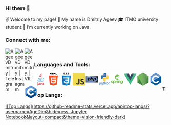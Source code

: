 ### Hi there 👋

<!--
**DmitriyAgeevP3131/DmitriyAgeevP3131** is a ✨ _special_ ✨ repository because its `README.md` (this file) appears on your GitHub profile.

Here are some ideas to get you started:
-->
✌️ Welcome to my page!
👦 My name is Dmitriy Ageev
🎓 ITMO university student
🔭 I’m currently working on Java.

### Connect with me:

[<img align="left" alt="AgeevDmitriy | Telegram" width="30px" src="https://cdn.jsdelivr.net/npm/simple-icons@v3/icons/telegram.svg" />][tg]
[<img align="left" alt="AgeevDmitriy | Instagram" width="30px" src="https://cdn.jsdelivr.net/npm/simple-icons@v3/icons/instagram.svg" />][instagram]
[<img align="left" alt="AgeevDmitriy | VK" width="30px" src="https://cdn.jsdelivr.net/npm/simple-icons@v3/icons/vk.svg" />][vk]

<br />

### Languages and Tools:

<img align="left" alt="Java" width="40px" src="https://github.com/devicons/devicon/blob/master/icons/java/java-original-wordmark.svg" />
<img align="left" alt="HTML5" width="40px" src="https://github.com/devicons/devicon/blob/master/icons/html5/html5-original-wordmark.svg" />
<img align="left" alt="CSS3" width="40px" src="https://raw.githubusercontent.com/github/explore/80688e429a7d4ef2fca1e82350fe8e3517d3494d/topics/css/css.png" />
<img align="left" alt="Js" width="40px" src="https://github.com/devicons/devicon/blob/master/icons/javascript/javascript-original.svg" />
<img align="left" alt="PhP" width="40px" src="https://github.com/devicons/devicon/blob/master/icons/php/php-original.svg" />
<img align="left" alt="Python" width="40px" src="https://github.com/devicons/devicon/blob/master/icons/python/python-original-wordmark.svg" />
<img align="left" alt="Spring" width="40px" src="https://github.com/devicons/devicon/blob/master/icons/spring/spring-original-wordmark.svg" />
<img align="left" alt="Spring" width="40px" src="https://github.com/devicons/devicon/blob/master/icons/vuejs/vuejs-original.svg" />
<img align="left" alt="Node.js" width="40px" src="https://raw.githubusercontent.com/github/explore/80688e429a7d4ef2fca1e82350fe8e3517d3494d/topics/nodejs/nodejs.png" />
<img align="left" alt="С" width="40px" src="https://github.com/devicons/devicon/blob/master/icons/c/c-original.svg" />
<img align="left" alt="С++" width="40px" src="https://github.com/devicons/devicon/blob/master/icons/cplusplus/cplusplus-original.svg" />

<br />

### Top Langs:

[![Top Langs](https://github-readme-stats.vercel.app/api/top-langs/?username=AgeDim&hide=css, Jupyter Notebook&layout=compact&theme=vision-friendly-dark)](https://github.com/anuraghazra/github-readme-stats)

[tg]: https://t.me/AgeDim123
[instagram]: https://www.instagram.com/huge_silence27/
[vk]: https://vk.com/agedim
